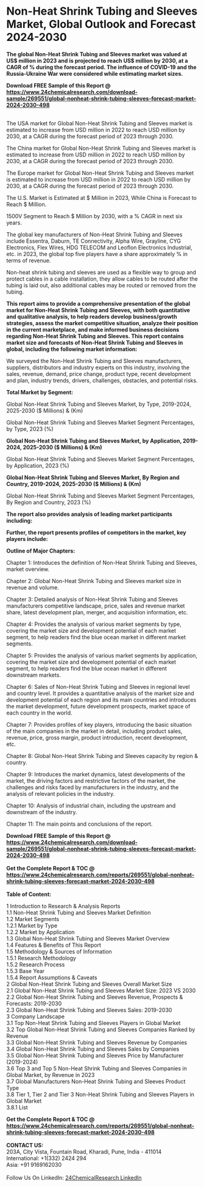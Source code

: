 <h1>Non-Heat Shrink Tubing and Sleeves Market, Global Outlook and Forecast 2024-2030</h1><p><strong>The global Non-Heat Shrink Tubing and Sleeves market was valued at US$ million in 2023 and is projected to reach US$ million by 2030, at a CAGR of % during the forecast period. The influence of COVID-19 and the Russia-Ukraine War were considered while estimating market sizes.</strong></p><p>
</p><p></p><div><b>Download FREE Sample of this Report @ 
            <a href="https://www.24chemicalresearch.com/download-sample/269551/global-nonheat-shrink-tubing-sleeves-forecast-market-2024-2030-498">
            https://www.24chemicalresearch.com/download-sample/269551/global-nonheat-shrink-tubing-sleeves-forecast-market-2024-2030-498</a></b></div><br><p>
</p><p>The USA market for Global Non-Heat Shrink Tubing and Sleeves market is estimated to increase from USD million in 2022 to reach USD million by 2030, at a CAGR during the forecast period of 2023 through 2030.</p><p>
</p><p>The China market for Global Non-Heat Shrink Tubing and Sleeves market is estimated to increase from USD million in 2022 to reach USD million by 2030, at a CAGR during the forecast period of 2023 through 2030.</p><p>
</p><p>The Europe market for Global Non-Heat Shrink Tubing and Sleeves market is estimated to increase from USD million in 2022 to reach USD million by 2030, at a CAGR during the forecast period of 2023 through 2030.</p><p>
</p><p>The U.S. Market is Estimated at $ Million in 2023, While China is Forecast to Reach $ Million.</p><p>
1500V Segment to Reach $ Million by 2030, with a % CAGR in next six years.</p><p>
The global key manufacturers of Non-Heat Shrink Tubing and Sleeves include Essentra, Daburn, TE Connectivity, Alpha Wire, Grayline, CYG Electronics, Flex Wires, HDG TELECOM and Leoflon Electronics Industrial, etc. in 2023, the global top five players have a share approximately % in terms of revenue.</p><p>
Non-heat shrink tubing and sleeves are used as a flexible way to group and protect cables in a cable installation, they allow cables to be routed after the tubing is laid out, also additional cables may be routed or removed from the tubing.</p><p>
<strong>This report aims to provide a comprehensive presentation of the global market for Non-Heat Shrink Tubing and Sleeves, with both quantitative and qualitative analysis, to help readers develop business/growth strategies, assess the market competitive situation, analyze their position in the current marketplace, and make informed business decisions regarding Non-Heat Shrink Tubing and Sleeves. This report contains market size and forecasts of Non-Heat Shrink Tubing and Sleeves in global, including the following market information:</strong></p><p>
</p><p>
</p><p>We surveyed the Non-Heat Shrink Tubing and Sleeves manufacturers, suppliers, distributors and industry experts on this industry, involving the sales, revenue, demand, price change, product type, recent development and plan, industry trends, drivers, challenges, obstacles, and potential risks.</p><p>
<strong>Total Market by Segment:</strong></p><p>
Global Non-Heat Shrink Tubing and Sleeves Market, by Type, 2019-2024, 2025-2030 ($ Millions) &amp; (Km)</p><p>
Global Non-Heat Shrink Tubing and Sleeves Market Segment Percentages, by Type, 2023 (%)</p><p>
</p><p>
</p><p><strong>Global Non-Heat Shrink Tubing and Sleeves Market, by Application, 2019-2024, 2025-2030 ($ Millions) &amp; (Km)</strong></p><p>
Global Non-Heat Shrink Tubing and Sleeves Market Segment Percentages, by Application, 2023 (%)</p><p>
</p><p>
</p><p><strong>Global Non-Heat Shrink Tubing and Sleeves Market, By Region and Country, 2019-2024, 2025-2030 ($ Millions) &amp; (Km)</strong></p><p>
Global Non-Heat Shrink Tubing and Sleeves Market Segment Percentages, By Region and Country, 2023 (%)</p><p>
</p><p>
</p><p><strong>The report also provides analysis of leading market participants including:</strong></p><p>
</p><p>
</p><p><strong>Further, the report presents profiles of competitors in the market, key players include:</strong></p><p>
</p><p>
</p><p><strong>Outline of Major Chapters:</strong></p><p>
Chapter 1: Introduces the definition of Non-Heat Shrink Tubing and Sleeves, market overview.</p><p>
Chapter 2: Global Non-Heat Shrink Tubing and Sleeves market size in revenue and volume.</p><p>
Chapter 3: Detailed analysis of Non-Heat Shrink Tubing and Sleeves manufacturers competitive landscape, price, sales and revenue market share, latest development plan, merger, and acquisition information, etc.</p><p>
Chapter 4: Provides the analysis of various market segments by type, covering the market size and development potential of each market segment, to help readers find the blue ocean market in different market segments.</p><p>
Chapter 5: Provides the analysis of various market segments by application, covering the market size and development potential of each market segment, to help readers find the blue ocean market in different downstream markets.</p><p>
Chapter 6: Sales of Non-Heat Shrink Tubing and Sleeves in regional level and country level. It provides a quantitative analysis of the market size and development potential of each region and its main countries and introduces the market development, future development prospects, market space of each country in the world.</p><p>
Chapter 7: Provides profiles of key players, introducing the basic situation of the main companies in the market in detail, including product sales, revenue, price, gross margin, product introduction, recent development, etc.</p><p>
Chapter 8: Global Non-Heat Shrink Tubing and Sleeves capacity by region &amp; country.</p><p>
Chapter 9: Introduces the market dynamics, latest developments of the market, the driving factors and restrictive factors of the market, the challenges and risks faced by manufacturers in the industry, and the analysis of relevant policies in the industry.</p><p>
Chapter 10: Analysis of industrial chain, including the upstream and downstream of the industry.</p><p>
Chapter 11: The main points and conclusions of the report.</p><div><b>Download FREE Sample of this Report @ 
            <a href="https://www.24chemicalresearch.com/download-sample/269551/global-nonheat-shrink-tubing-sleeves-forecast-market-2024-2030-498">
            https://www.24chemicalresearch.com/download-sample/269551/global-nonheat-shrink-tubing-sleeves-forecast-market-2024-2030-498</a></b></div><br><div><b>Get the Complete Report & TOC @ 
            <a href="https://www.24chemicalresearch.com/reports/269551/global-nonheat-shrink-tubing-sleeves-forecast-market-2024-2030-498">
            https://www.24chemicalresearch.com/reports/269551/global-nonheat-shrink-tubing-sleeves-forecast-market-2024-2030-498</a></b></div><br>
            <b>Table of Content:</b><p>1 Introduction to Research & Analysis Reports<br />
    1.1 Non-Heat Shrink Tubing and Sleeves Market Definition<br />
    1.2 Market Segments<br />
        1.2.1 Market by Type<br />
        1.2.2 Market by Application<br />
    1.3 Global Non-Heat Shrink Tubing and Sleeves Market Overview<br />
    1.4 Features & Benefits of This Report<br />
    1.5 Methodology & Sources of Information<br />
        1.5.1 Research Methodology<br />
        1.5.2 Research Process<br />
        1.5.3 Base Year<br />
        1.5.4 Report Assumptions & Caveats<br />
2 Global Non-Heat Shrink Tubing and Sleeves Overall Market Size<br />
    2.1 Global Non-Heat Shrink Tubing and Sleeves Market Size: 2023 VS 2030<br />
    2.2 Global Non-Heat Shrink Tubing and Sleeves Revenue, Prospects & Forecasts: 2019-2030<br />
    2.3 Global Non-Heat Shrink Tubing and Sleeves Sales: 2019-2030<br />
3 Company Landscape<br />
    3.1 Top Non-Heat Shrink Tubing and Sleeves Players in Global Market<br />
    3.2 Top Global Non-Heat Shrink Tubing and Sleeves Companies Ranked by Revenue<br />
    3.3 Global Non-Heat Shrink Tubing and Sleeves Revenue by Companies<br />
    3.4 Global Non-Heat Shrink Tubing and Sleeves Sales by Companies<br />
    3.5 Global Non-Heat Shrink Tubing and Sleeves Price by Manufacturer (2019-2024)<br />
    3.6 Top 3 and Top 5 Non-Heat Shrink Tubing and Sleeves Companies in Global Market, by Revenue in 2023<br />
    3.7 Global Manufacturers Non-Heat Shrink Tubing and Sleeves Product Type<br />
    3.8 Tier 1, Tier 2 and Tier 3 Non-Heat Shrink Tubing and Sleeves Players in Global Market<br />
        3.8.1 List</p><div><b>Get the Complete Report & TOC @ 
            <a href="https://www.24chemicalresearch.com/reports/269551/global-nonheat-shrink-tubing-sleeves-forecast-market-2024-2030-498">
            https://www.24chemicalresearch.com/reports/269551/global-nonheat-shrink-tubing-sleeves-forecast-market-2024-2030-498</a></b></div><br><b>CONTACT US:</b><br>
            203A, City Vista, Fountain Road, Kharadi, Pune, India - 411014<br>
            International: +1(332) 2424 294<br>
            Asia: +91 9169162030 <br><br>
            Follow Us On LinkedIn: <a href="https://www.linkedin.com/company/24chemicalresearch/">24ChemicalResearch LinkedIn</a>